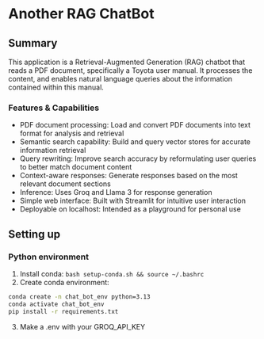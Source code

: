 # Another RAG ChatBot 

## Summary

This application is a Retrieval-Augmented Generation (RAG) chatbot that reads a PDF document, specifically a Toyota user manual. It processes the content, and enables natural language queries about the information contained within this manual.

### Features & Capabilities

* PDF document processing: Load and convert PDF documents into text format for analysis and retrieval
* Semantic search capability: Build and query vector stores for accurate information retrieval
* Query rewriting: Improve search accuracy by reformulating user queries to better match document content
* Context-aware responses: Generate responses based on the most relevant document sections
* Inference: Uses Groq and Llama 3 for response generation
* Simple web interface: Built with Streamlit for intuitive user interaction
* Deployable on localhost: Intended as a playground for personal use 

## Setting up

### Python environment
1. Install conda: `bash setup-conda.sh && source ~/.bashrc`
2. Create conda environment:
```bash
conda create -n chat_bot_env python=3.13
conda activate chat_bot_env
pip install -r requirements.txt
```
3. Make a .env with your GROQ_API_KEY
